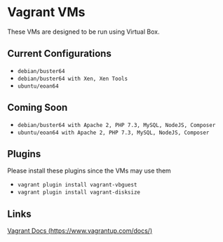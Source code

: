 # Vagrant VMs
These VMs are designed to be run using Virtual Box.

## Current Configurations
* `debian/buster64`
* `debian/buster64 with Xen, Xen Tools`
* `ubuntu/eoan64`

## Coming Soon
* `debian/buster64 with Apache 2, PHP 7.3, MySQL, NodeJS, Composer`
* `ubuntu/eoan64 with Apache 2, PHP 7.3, MySQL, NodeJS, Composer`

## Plugins
Please install these plugins since the VMs may use them<br>
* `vagrant plugin install vagrant-vbguest`
* `vagrant plugin install vagrant-disksize`

## Links
[Vagrant Docs (https://www.vagrantup.com/docs/)](https://www.vagrantup.com/docs/)
